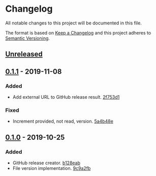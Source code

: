 # Changelog

All notable changes to this project will be documented in this file.

The format is based on [Keep a Changelog](http://keepachangelog.com/)
and this project adheres to [Semantic Versioning](http://semver.org/).

## [Unreleased](https://github.com/atomist/sdm-pack-version/compare/0.1.1...HEAD)

## [0.1.1](https://github.com/atomist/sdm-pack-version/compare/0.1.0...0.1.1) - 2019-11-08

### Added

-   Add external URL to GitHub release result. [2f753d1](https://github.com/atomist/sdm-pack-version/commit/2f753d1d54ba704bdf8c803ee0905e7765f10d54)

### Fixed

-   Increment provided, not read, version. [5a4b48e](https://github.com/atomist/sdm-pack-version/commit/5a4b48e2de14ecfa5e38ee0c711e420a946f59b5)

## [0.1.0](https://github.com/atomist/sdm-pack-version/tree/0.1.0) - 2019-10-25

### Added

-   GitHub release creator. [b128eab](https://github.com/atomist/sdm-pack-version/commit/b128eab7fb26056b314f33b6839937d35c960af2)
-   File version implementation. [9c9a2fb](https://github.com/atomist/sdm-pack-version/commit/9c9a2fbf6056305de425a90fac2f2d68d84514b5)
